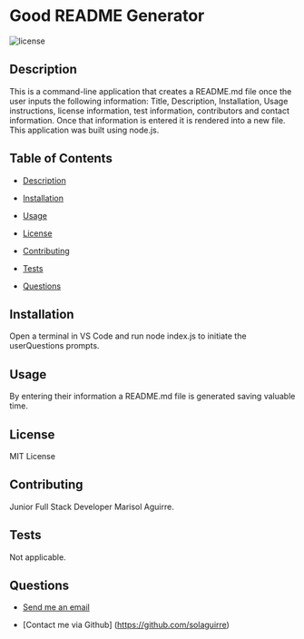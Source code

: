 # Good README Generator

  ![license](https://img.shields.io/badge/License-MIT-green.svg)

  ## Description 
This is a command-line application that creates a README.md file once the user inputs the following information: Title, Description, Installation, Usage instructions, license information, test information, contributors and contact information. Once that information is entered it is rendered into a new file. This application was built using node.js. 
 
  ## Table of Contents

    
 * [Description](#description)
    
 * [Installation](#installation)
    
 * [Usage](#usage)
    
 * [License](#license)
    
 * [Contributing](#contributing)
    
 * [Tests](#tests)
    
 * [Questions](#questions)


 ## Installation 
Open a terminal in VS Code and run node index.js to initiate the userQuestions prompts. 
## Usage 
By entering their information a README.md file is generated saving valuable time. 
## License 
MIT License
## Contributing 
Junior Full Stack Developer Marisol Aguirre.
## Tests 
Not applicable.
## Questions
    
* [Send me an email](mailto:soulaguirre@gmail.com.com)
    
* [Contact me via Github] (https://github.com/solaguirre)

    